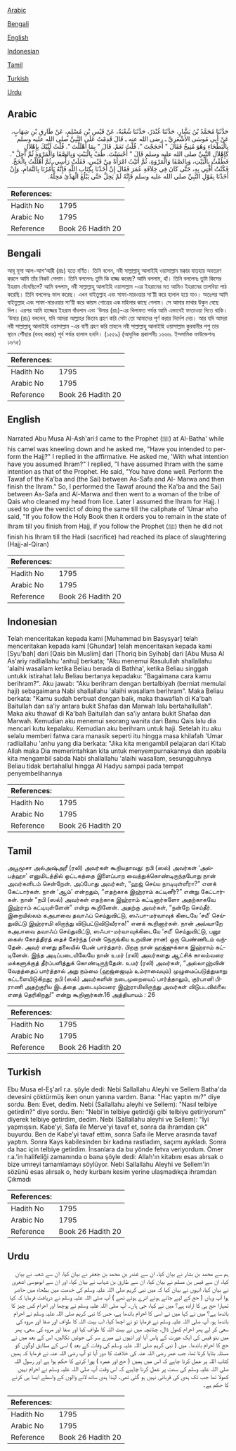 [Arabic](#arabic)

[Bengali](#bengali)

[English](#english)

[Indonesian](#indonesian)

[Tamil](#tamil)

[Turkish](#turkish)

[Urdu](#urdu)

## Arabic


<div dir="rtl" lang="ar" style={{fontSize:'larger',backgroundColor:'#f8f9fa',padding:20}}>
حَدَّثَنَا مُحَمَّدُ بْنُ بَشَّارٍ، حَدَّثَنَا غُنْدَرٌ، حَدَّثَنَا شُعْبَةُ، عَنْ قَيْسِ بْنِ مُسْلِمٍ، عَنْ طَارِقِ بْنِ شِهَابٍ، عَنْ أَبِي مُوسَى الأَشْعَرِيِّ ـ رضى الله عنه ـ قَالَ قَدِمْتُ عَلَى النَّبِيِّ صلى الله عليه وسلم بِالْبَطْحَاءِ وَهُوَ مُنِيخٌ فَقَالَ ‏"‏ أَحَجَجْتَ ‏"‏‏.‏ قُلْتُ نَعَمْ‏.‏ قَالَ ‏"‏ بِمَا أَهْلَلْتَ ‏"‏‏.‏ قُلْتُ لَبَّيْكَ بِإِهْلاَلٍ كَإِهْلاَلِ النَّبِيِّ صلى الله عليه وسلم قَالَ ‏"‏ أَحْسَنْتَ‏.‏ طُفْ بِالْبَيْتِ وَبِالصَّفَا وَالْمَرْوَةِ ثُمَّ أَحِلَّ ‏"‏‏.‏ فَطُفْتُ بِالْبَيْتِ، وَبِالصَّفَا وَالْمَرْوَةِ، ثُمَّ أَتَيْتُ امْرَأَةً مِنْ قَيْسٍ، فَفَلَتْ رَأْسِي، ثُمَّ أَهْلَلْتُ بِالْحَجِّ‏.‏ فَكُنْتُ أُفْتِي بِهِ، حَتَّى كَانَ فِي خِلاَفَةِ عُمَرَ فَقَالَ إِنْ أَخَذْنَا بِكِتَابِ اللَّهِ فَإِنَّهُ يَأْمُرُنَا بِالتَّمَامِ، وَإِنْ أَخَذْنَا بِقَوْلِ النَّبِيِّ صلى الله عليه وسلم فَإِنَّهُ لَمْ يَحِلَّ حَتَّى يَبْلُغَ الْهَدْىُ مَحِلَّهُ‏.‏
</div>
<div style={{backgroundColor:'#f8f9fa',padding:20, marginBottom: 10}}><table> <thead> <tr> <th>References:</th> <th></th> </tr> </thead> <tbody><tr><td>Hadith No</td><td>1795</td></tr><tr><td>Arabic No</td><td>1795</td></tr><tr><td>Reference</td><td>Book 26 Hadith 20</td></tr></tbody></table></div>

## Bengali


<div dir="ltr" lang="bn" style={{fontSize:'larger',backgroundColor:'#f8f9fa',padding:20}}>
আবূ মূসা আল-আশ‘আরী (রাঃ) হতে বর্ণিত। তিনি বলেন, নবী সাল্লাল্লাহু আলাইহি ওয়াসাল্লাম মক্কার বাতহায় অবতরণ করলে আমি তাঁর নিকট গেলাম। তিনি বললেনঃ তুমি কি হাজ্জ করেছ? আমি বললাম, হাঁ। তিনি বললেনঃ তুমি কিসের ইহরাম বেঁধেছিলে? আমি বললাম, নবী সাল্লাল্লাহু আলাইহি ওয়াসাল্লাম -এর ইহরামের মত আমিও ইহরামের তালবিয়া পাঠ করেছি। তিনি বললেনঃ ভাল করেছ। এখন বাইতুল্লাহ এবং সাফা-মারওয়ার সা‘য়ী করে হালাল হয়ে যাও। অতঃপর আমি বাইতুল্লাহ এবং সাফা-মারওয়ার সা‘য়ী করে কায়স গোত্রের এক মহিলার কাছে গেলাম। সে আমার মাথার উকুন বেছে দিল। এরপর আমি হাজ্জের ইহরাম বাঁধলাম এবং ‘উমার (রাঃ)-এর খিলাফত পর্যন্ত আমি এভাবেই ফাতাওয়া দিতে থাকি। ‘উমার (রাঃ) বললেন, যদি আমরা আল্লাহর কিতাব গ্রহণ করি সেটা তো আমাদের পূর্ণ করার নির্দেশ দেয়। আর যদি আমরা নবী সাল্লাল্লাহু আলাইহি ওয়াসাল্লাম -এর বাণী গ্রহণ করি তাহলে নবী সাল্লাল্লাহু আলাইহি ওয়াসাল্লাম কুরবানীর পশু তার স্থানে পৌঁছার (যবহ করার) পূর্ব পর্যন্ত হালাল হননি। (১৫৫৯) (আধুনিক প্রকাশনীঃ ১৬৬৬. ইসলামিক ফাউন্ডেশনঃ ১৬৭৫)
</div>
<div style={{backgroundColor:'#f8f9fa',padding:20, marginBottom: 10}}><table> <thead> <tr> <th>References:</th> <th></th> </tr> </thead> <tbody><tr><td>Hadith No</td><td>1795</td></tr><tr><td>Arabic No</td><td>1795</td></tr><tr><td>Reference</td><td>Book 26 Hadith 20</td></tr></tbody></table></div>

## English


<div dir="ltr" lang="en" style={{fontSize:'larger',backgroundColor:'#f8f9fa',padding:20}}>
Narrated Abu Musa Al-Ash'ari:I came to the Prophet (ﷺ) at Al-Batha' while his camel was kneeling down and he asked me, "Have you intended to perform the Hajj?" I replied in the affirmative. He asked me, 'With what intention have you assumed Ihram?" I replied, "I have assumed Ihram with the same intention as that of the Prophet. He said, "You have done well. Perform the Tawaf of the Ka'ba and (the Sai) between As-Safa and Al- Marwa and then finish the Ihram." So, I performed the Tawaf around the Ka'ba and the Sai) between As-Safa and Al-Marwa and then went to a woman of the tribe of Qais who cleaned my head from lice. Later I assumed the Ihram for Hajj. I used to give the verdict of doing the same till the caliphate of 'Umar who said, "If you follow the Holy Book then it orders you to remain in the state of Ihram till you finish from Hajj, if you follow the Prophet (ﷺ) then he did not finish his Ihram till the Hadi (sacrifice) had reached its place of slaughtering (Hajj-al-Qiran)
</div>
<div style={{backgroundColor:'#f8f9fa',padding:20, marginBottom: 10}}><table> <thead> <tr> <th>References:</th> <th></th> </tr> </thead> <tbody><tr><td>Hadith No</td><td>1795</td></tr><tr><td>Arabic No</td><td>1795</td></tr><tr><td>Reference</td><td>Book 26 Hadith 20</td></tr></tbody></table></div>

## Indonesian


<div dir="ltr" lang="id" style={{fontSize:'larger',backgroundColor:'#f8f9fa',padding:20}}>
Telah menceritakan kepada kami [Muhammad bin Basysyar] telah menceritakan kepada kami [Ghundar] telah menceritakan kepada kami [Syu'bah] dari [Qais bin Muslim] dari [Thoriq bin Syihab] dari [Abu Musa Al As'ariy radliallahu 'anhu] berkata; "Aku menemui Rasulullah shallallahu 'alaihi wasallam ketika Beliau berada di Bathha', ketika Beliau singgah untukk istirahat lalu Beliau bertanya kepadaku: "Bagaimana cara kamu berihram?". Aku jawab: "Aku berihram dengan bertalbiyah (berniat memulai haji) sebagaimana Nabi shallallahu 'alaihi wasallam berihram". Maka Beliau berkata: "Kamu sudah berbuat dengan baik, maka thawaflah di Ka'bah Baitullah dan sa'iy antara bukit Shafaa dan Marwah lalu bertahallullah". Maka aku thawaf di Ka'bah Baitullah dan sa'iy antara bukit Shafaa dan Marwah. Kemudian aku menemui seorang wanita dari Banu Qais lalu dia mencari kutu kepalaku. Kemudian aku berihram untuk haji. Setelah itu aku selalu memberi fatwa cara manasik seperti itu hingga masa khilafah 'Umar radliallahu 'anhu yang dia berkata: "Jika kita mengambil pelajaran dari Kitab Allah maka Dia memerintahkan kita untuk menyempurnakannya dan apabila kita mengambil sabda Nabi shallallahu 'alaihi wasallam, sesungguhnya Beliau tidak bertahallul hingga Al Hadyu sampai pada tempat penyembelihannya
</div>
<div style={{backgroundColor:'#f8f9fa',padding:20, marginBottom: 10}}><table> <thead> <tr> <th>References:</th> <th></th> </tr> </thead> <tbody><tr><td>Hadith No</td><td>1795</td></tr><tr><td>Arabic No</td><td>1795</td></tr><tr><td>Reference</td><td>Book 26 Hadith 20</td></tr></tbody></table></div>

## Tamil


<div dir="ltr" lang="ta" style={{fontSize:'larger',backgroundColor:'#f8f9fa',padding:20}}>
அபூமூசா அல்அஷ்அரீ (ரலி) அவர்கள் கூறியதாவது: நபி (ஸல்) அவர்கள் ‘அல்பத்ஹா’ எனுமிடத்தில் ஒட்டகத்தை இளைப்பாற வைத்துக்கொண்டிருந்தபோது நான் அவர்களிடம் சென்றேன். அப்போது அவர்கள், “ஹஜ் செய்ய நாடியுள்ளீரா?” எனக் கேட்டார்கள். நான் ‘ஆம்’ என்றதும், “எதற்காக இஹ்ராம் கட்டினீர்?” என்று கேட்டார்கள். நான் “நபி (ஸல்) அவர்கள் எதற்காக இஹ்ராம் கட்டினார்களோ அதற்காகவே இஹ்ராம் கட்டியுள்ளேன்” என்று கூறினேன். அதற்கு அவர்கள், “நன்றே செய்தீர். இறையில்லம் கஅபாவை தவாஃப் செய்துவிட்டு, ஸஃபா-மர்வாவுக் கிடையே ‘சயீ’ செய்துவிட்டு இஹ்ராமி லிருந்து விடுபட்டுவிடுவீராக!” எனக் கூறினார்கள். நான் அவ்வாறே கஅபாவை தவாஃப் செய்துவிட்டு, ஸஃபா-மர்வாவுக்கிடையே ‘சயீ’ செய்துவிட்டு, பனூ கைஸ் கோத்திரத் தைச் சேர்ந்த (என் நெருங்கிய உறவின ரான) ஒரு பெண்ணிடம் வந்தேன். அவர் எனது தலையில் பேன் பார்த்தார். பிறகு நான் ஹஜ்ஜுக்காக இஹ்ராம் கட்டினேன். இந்த அடிப்படையிலேயே நான் உமர் (ரலி) அவர்களது ஆட்சிக் காலம்வரை மக்களுக்குத் தீர்ப்பளித்துக் கொண்டிருந்தேன். உமர் (ரலி) அவர்கள், “அல்லாஹ்வின் வேதத்தைப் பார்த்தால் அது நம்மை (ஹஜ்ஜையும் உம்ராவையும்) முழுமைப்படுத்துமாறு கட்டளையிடுகிறது; நபி (ஸல்) அவர்களின் நடைமுறையைப் பார்த்தாலும், குர்பானி பிராணி அதற்குரிய இடத்தை அடையும்வரை இஹ்ராமிலிருந்து அவர்கள் விடுபடவில்லை எனத் தெரிகிறது!” என்று கூறினார்கள்.16 அத்தியாயம் : 26
</div>
<div style={{backgroundColor:'#f8f9fa',padding:20, marginBottom: 10}}><table> <thead> <tr> <th>References:</th> <th></th> </tr> </thead> <tbody><tr><td>Hadith No</td><td>1795</td></tr><tr><td>Arabic No</td><td>1795</td></tr><tr><td>Reference</td><td>Book 26 Hadith 20</td></tr></tbody></table></div>

## Turkish


<div dir="ltr" lang="tr" style={{fontSize:'larger',backgroundColor:'#f8f9fa',padding:20}}>
Ebu Musa el-Eş'arî r.a. şöyle dedi: Nebi Sallallahu Aleyhi ve Sellem Batha'da devesini çöktürmüş iken onun yanına vardım. Bana: "Hac yaptın mı?" diye sordu. Ben: Evet, dedim. Nebi (Sallallahu aleyhi ve Sellem): "Nasıl telbiye getirdin?" diye sordu. Ben: "Nebi'in telbiye getirdiği gibi telbiye getiriyorum" diyerek telbiye getirdim, dedim. Nebi (Sallallahu aleyhi ve Sellem): "İyi yapmışsın. Kabe'yi, Safa ile Merve'yi tavaf et, sonra da ihramdan çık" buyurdu. Ben de Kabe'yi tavaf ettim, sonra Safa ile Merve arasında tavaf yaptım. Sonra Kays kabilesinden bir kadına rastladım, saçımı ayıkladı. Sonra da hac için telbiye getirdim. İnsanlara da bu yönde fetva veriyordum. Ömer r.a.'in halifeliği zamanında o bana şöyle dedi: Allah'ın kitabını esas alırsak o bize umreyi tamamlamayı söylüyor. Nebi Sallallahu Aleyhi ve Sellem'in sözünü esas alırsak o, hedy kurbanı kesim yerine ulaşmadıkça ihramdan Çıkmadı
</div>
<div style={{backgroundColor:'#f8f9fa',padding:20, marginBottom: 10}}><table> <thead> <tr> <th>References:</th> <th></th> </tr> </thead> <tbody><tr><td>Hadith No</td><td>1795</td></tr><tr><td>Arabic No</td><td>1795</td></tr><tr><td>Reference</td><td>Book 26 Hadith 20</td></tr></tbody></table></div>

## Urdu


<div dir="rtl" lang="ur" style={{fontSize:'larger',backgroundColor:'#f8f9fa',padding:20}}>
ہم سے محمد بن بشار نے بیان کیا، ان سے غندر بن محمد بن جعفر نے بیان کیا، ان سے شعبہ نے بیان کیا، ان سے قیس بن مسلم نے بیان کیا، ان سے طارق بن شہاب نے بیان کیا، اور ان سے ابوموسیٰ اشعری نے بیان کیا، انہوں نے بیان کیا کہ میں نبی کریم صلی اللہ علیہ وسلم کی خدمت میں بطحاء میں حاضر ہوا آپ وہاں ( حج کے لیے جاتے ہوئے اترے ہوئے تھے ) آپ صلی اللہ علیہ وسلم نے دریافت فرمایا کہ کیا تمہارا حج ہی کا ارادہ ہے؟ میں نے کہا، جی ہاں۔ آپ صلی اللہ علیہ وسلم نے پوچھا اور احرام کس چیز کا باندھا ہے؟ میں نے کہا میں نے اسی کا احرام باندھا ہے، جس کا نبی کریم صلی اللہ علیہ وسلم نے احرام باندھا ہو، آپ صلی اللہ علیہ وسلم نے فرمایا تو نے اچھا کیا، اب بیت اللہ کا طواف اور صفا اور مروہ کی سعی کر لے پھر احرام کھول ڈال، چنانچہ میں نے بیت اللہ کا طواف کیا اور صفا اور مروہ کی سعی، پھر میں بنو قیس کی ایک عورت کے پاس آیا اور انہوں نے میرے سر کی جوئیں نکالیں، اس کے بعد میں نے حج کا احرام باندھا۔ میں ( نبی کریم صلی اللہ علیہ وسلم کی وفات کے بعد ) اسی کے مطابق لوگوں کو مسئلہ بتایا کرتا تھا، جب عمر رضی اللہ عنہ کی خلافت کا دور آیا تو آپ رضی اللہ عنہ نے فرمایا کہ ہمیں کتاب اللہ پر عمل کرنا چاہے کہ اس میں ہمیں ( حج اور عمرہ ) پورا کرنے کا حکم ہوا ہے اور رسول اللہ صلی اللہ علیہ وسلم کی سنت پر عمل کرنا چاہیے کہ اس وقت آپ صلی اللہ علیہ وسلم نے احرام نہیں کھولا تھا جب تک ہدی کی قربانی نہیں ہو گئی تھی۔ لہٰذا ہدی ساتھ لانے والوں کے واسطے ایسا ہی کرنے کا حکم ہے۔
</div>
<div style={{backgroundColor:'#f8f9fa',padding:20, marginBottom: 10}}><table> <thead> <tr> <th>References:</th> <th></th> </tr> </thead> <tbody><tr><td>Hadith No</td><td>1795</td></tr><tr><td>Arabic No</td><td>1795</td></tr><tr><td>Reference</td><td>Book 26 Hadith 20</td></tr></tbody></table></div>